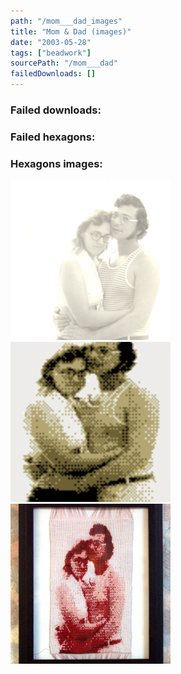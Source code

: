 ```yaml
---
path: "/mom___dad_images"
title: "Mom & Dad (images)"
date: "2003-05-28"
tags: ["beadwork"]
sourcePath: "/mom___dad"
failedDownloads: []
---
```



### Failed downloads:

### Failed hexagons:

### Hexagons images:
 ![original.jpg_hexagon.jpeg](original.jpg_hexagon.jpeg)
 ![mom_n_dad_rotated.gif_hexagon.png](mom_n_dad_rotated.gif_hexagon.png)
 ![mom_n_dad_framed.jpg_hexagon.jpeg](mom_n_dad_framed.jpg_hexagon.jpeg)
